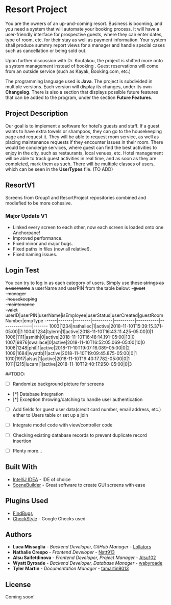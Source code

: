 # Resort Project
You are the owners of an up-and-coming resort. Business is booming, and you need a system that will automate your booking process. It will have a user-friendly interface for prospective guests, where they can enter dates, type of room, etc. for their stay as well as payment information. Your system shall produce summry report views for a manager and handle special cases such as cancellation or being sold out.

Upon further discussion with Dr. Koufakou, the project is shifted more onto a system management instead of booking . Guest reservations will come from an outside service (such as Kayak, Booking.com, etc.)

The programming language used is **Java**.
The project is subdivided in multiple versions. Each version will display its changes, under its own **Changelog**. There is also a section that displays possible future features that can be added to the program, under the section **Future Features**.

## Project Description
Our goal is to implement a software for hotel’s guests and staff.
If a guest wants to have extra towels or shampoos, they  can go to the housekeeping page and request it. They will be able to request room service, as well as placing maintenance requests if they encounter issues in their room. There would be concierge services, where guest can find the best activities to enjoy in the city, such as restaurants, local venues, etc.
Hotel management will be able to track guest activities in real time, and as soon as they are completed, mark them as such.
There will be multiple classes of users, which can be seen in the **UserTypes** file. (TO ADD)

## ResortV1
Screens from Group1 and ResortProject repositories combined and modiefied to be more cohesive. 

### Major Update V1
- Linked every screen to each other, now each screen is loaded onto one Anchorpane! 
- Improved performance. 
- Fixed minor and major bugs. 
- Fixed paths in files (now all relative!). 
- Fixed naming issues.

## Login Test
You can try to log in as each category of users. Simply use ~~these strings as a username~~ a userName and userPIN from the table below:
-~~guest~~<br>
-~~manager~~<br>
-~~housekeeping~~<br>
-~~maintenance~~<br>
-~~valet~~<br>
userID|userPIN|userName|isEmployee|userStatus|userCreated|guestRoomNumber|empType
------|-------|--------|----------|----------|-----------|---------------|-------
1003|1234|nathaliec|1|active|2018-11-10T15:39:15.371-05:00||1
1004|1234|tylerm|1|active|2018-11-10T16:43:11.425-05:00|0|1
1006|1111|asmith|0|active|2018-11-10T16:48:14.191-05:00|13|0
1007|9876|swallace|0|active|2018-11-10T16:52:05.069-05:00|10|0
1008|1248|phil|1|active|2018-11-10T19:07:16.089-05:00|0|2
1009|1684|wyattb|1|active|2018-11-10T19:09:45.875-05:00|0|1
1010|1917|alsus|1|active|2018-11-10T19:40:17.782-05:00|0|1
1011|1215|lucam|1|active|2018-11-10T19:40:17.950-05:00|0|3

##TODO:
- [ ] Randomize background picture for screens
- [*] Database Integration
- [*] Exception throwing/catching to handle user authentication
- [ ] Add fields for guest user data(credit card number, email address, etc.) either to Users table or set up a join
- [ ] Integrate model code with view/controller code
- [ ] Checking existing database records to prevent duplicate record insertion
- [ ] Plenty more...


## Built With

* [IntelliJ IDEA](https://www.jetbrains.com/idea/) - IDE of choice
* [SceneBuilder](https://gluonhq.com/products/scene-builder) - Great software to create GUI screens with ease

## Plugins Used
* [FindBugs](http://findbugs.sourceforge.net/)
* [CheckStyle](http://checkstyle.sourceforge.net/config_naming.html#PackageName) - Google Checks used

## Authors

* **Luca Missaglia** - *Backend Developer, GitHub Manager* - [Lollators](https://github.com/Lollators)
* **Nathalie Crespo** - *Frontend Developer* - [Natt913](https://github.com/Natt913)
* **Alsu Saifetdinova** - *Frontend Developer, Project Manager* - [Alsu102](https://github.com/Alsu102)
* **Wyatt Byroade** - *Backend Developer, Database Manager* - [wabyroade](https://github.com/wabyroade)
* **Tyler Martin** - *Documentation Manager* - [tamartin9013](https://github.com/tamartin9013)

## License

Coming soon!

